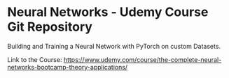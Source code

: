 # Neural Networks - Udemy Course Git Repository

Building and Training a Neural Network with PyTorch on custom Datasets.

Link to the Course:
https://www.udemy.com/course/the-complete-neural-networks-bootcamp-theory-applications/
